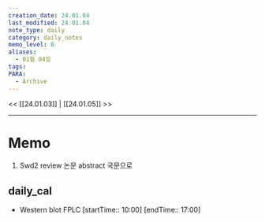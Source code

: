 ```yaml
---
creation_date: 24.01.04
last_modified: 24.01.04
note_type: daily
category: daily_notes
memo_level: 0
aliases:
  - 01월 04일
tags: 
PARA:
  - Archive
---
```


<< [[24.01.03]] | [[24.01.05]] >>

---
# Memo
1.  Swd2 review 논문 abstract 국문으로

## daily_cal
-  Western blot FPLC [startTime:: 10:00]  [endTime:: 17:00]
